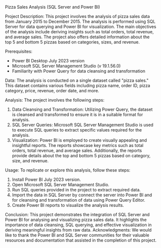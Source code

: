  Pizza Sales Analysis (SQL Server and Power BI)

 Project Description:
This project involves the analysis of pizza sales data from January 2015 to December 2015. The analysis is performed using SQL Server for data querying and Power BI for visualization. The main objectives of the analysis include deriving insights such as total orders, total revenue, and average sales. The project also offers detailed information about the top 5 and bottom 5 pizzas based on categories, sizes, and revenue.

Prerequisites:
- Power BI Desktop July 2023 version
- Microsoft SQL Server Management Studio (v 19.1.56.0)
- Familiarity with Power Query for data cleansing and transformation

Data:
The analysis is conducted on a single dataset called "pizza sales." This dataset contains various fields including pizza name, order ID, pizza category, price, revenue, order date, and more.

Analysis:
The project involves the following steps:
1. Data Cleansing and Transformation: Utilizing Power Query, the dataset is cleansed and transformed to ensure it is in a suitable format for analysis.
2. SQL Server Queries: Microsoft SQL Server Management Studio is used to execute SQL queries to extract specific values required for the analysis.
3. Visualization: Power BI is employed to create visually appealing and insightful reports. The reports showcase key metrics such as total orders, total revenue, and average sales. Additionally, the reports provide details about the top and bottom 5 pizzas based on category, size, and revenue.

Usage:
To replicate or explore this analysis, follow these steps:
1. Install Power BI July 2023 version.
2. Open Microsoft SQL Server Management Studio.
3. Run SQL queries provided in the project to extract required data.
4. Import the data in SQL Server by connect the server into Power BI  and for cleansing and transformation of data using Power Query Editor.
5. Create Power BI reports to visualize the analysis results.

Conclusion:
This project demonstrates the integration of SQL Server and Power BI for analysing and visualizing pizza sales data. It highlights the importance of data cleansing, SQL querying, and effective visualization in deriving meaningful insights from raw data.
Acknowledgments:
We would like to thank the Power BI and SQL Server communities for their valuable resources and documentation that assisted in the completion of this project.

